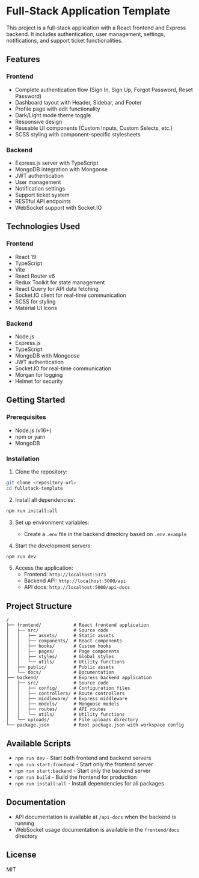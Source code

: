 # Full-Stack Application Template

This project is a full-stack application with a React frontend and Express backend. It includes authentication, user management, settings, notifications, and support ticket functionalities.

## Features

### Frontend
- Complete authentication flow (Sign In, Sign Up, Forgot Password, Reset Password)
- Dashboard layout with Header, Sidebar, and Footer
- Profile page with edit functionality
- Dark/Light mode theme toggle
- Responsive design
- Reusable UI components (Custom Inputs, Custom Selects, etc.)
- SCSS styling with component-specific stylesheets

### Backend
- Express.js server with TypeScript
- MongoDB integration with Mongoose
- JWT authentication
- User management
- Notification settings
- Support ticket system
- RESTful API endpoints
- WebSocket support with Socket.IO

## Technologies Used

### Frontend
- React 19
- TypeScript
- Vite
- React Router v6
- Redux Toolkit for state management
- React Query for API data fetching
- Socket.IO client for real-time communication
- SCSS for styling
- Material UI Icons

### Backend
- Node.js
- Express.js
- TypeScript
- MongoDB with Mongoose
- JWT authentication
- Socket.IO for real-time communication
- Morgan for logging
- Helmet for security

## Getting Started

### Prerequisites

- Node.js (v16+)
- npm or yarn
- MongoDB

### Installation

1. Clone the repository:
```bash
git clone <repository-url>
cd fullstack-template
```

2. Install all dependencies:
```bash
npm run install:all
```

3. Set up environment variables:
   - Create a `.env` file in the backend directory based on `.env.example`

4. Start the development servers:
```bash
npm run dev
```

5. Access the application:
   - Frontend: `http://localhost:5173`
   - Backend API: `http://localhost:5000/api`
   - API docs: `http://localhost:5000/api-docs`

## Project Structure

```
/
├── frontend/            # React frontend application
│   ├── src/             # Source code
│   │   ├── assets/      # Static assets
│   │   ├── components/  # React components
│   │   ├── hooks/       # Custom hooks
│   │   ├── pages/       # Page components
│   │   ├── styles/      # Global styles
│   │   └── utils/       # Utility functions
│   ├── public/          # Public assets
│   └── docs/            # Documentation
├── backend/             # Express backend application
│   ├── src/             # Source code
│   │   ├── config/      # Configuration files
│   │   ├── controllers/ # Route controllers
│   │   ├── middleware/  # Express middleware
│   │   ├── models/      # Mongoose models
│   │   ├── routes/      # API routes
│   │   └── utils/       # Utility functions
│   └── uploads/         # File uploads directory
└── package.json         # Root package.json with workspace config
```

## Available Scripts

- `npm run dev` - Start both frontend and backend servers
- `npm run start:frontend` - Start only the frontend server
- `npm run start:backend` - Start only the backend server
- `npm run build` - Build the frontend for production
- `npm run install:all` - Install dependencies for all packages

## Documentation

- API documentation is available at `/api-docs` when the backend is running
- WebSocket usage documentation is available in the `frontend/docs` directory

## License

MIT
